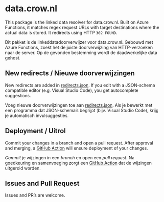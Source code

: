 # data.crow.nl

This package is the linked data resolver for data.crow.nl.
Built on Azure Functions, it matches regex request URLs with target destinations where the actual data is stored.
It redirects using HTTP `302 FOUND`.

Dit pakket is de linkeddatadoorverwijzer voor data.crow.nl.
Gebouwd met Azure Functions, zoekt het de juiste doorverwijzing van HTTP-verzoeken naar de server.
Op de gevonden bestemming wordt de daadwerkelijke data gehost.

## New redirects / Nieuwe doorverwijzingen

New redirects are added in [redirects.json].
If you edit with a JSON-schema compatible editor (e.g. Visual Studio Code), you get autocomplete suggestions.

Voeg nieuwe doorverwijzingen toe aan [redirects.json].
Als je bewerkt met een programma dat JSON-schema’s begrijpt (bijv. Visual Studio Code), krijg je automatisch invulsuggesties.

[redirects.json]: data/redirects.json

## Deployment / Uitrol

Commit your changes in a branch and open a pull request. 
After approval and merging, a [GitHub Action] will ensure deployment of your changes.

*Commit* je wijzingen in een *branch* en open een *pull request*.
Na goedkeuring en samenvoeging zorgt een [GitHub Action] dat de wijzingen uitgerold worden.

[GitHub Action]: .github/workflows/deploy.yaml

## Issues and Pull Request

Issues and PR’s are welcome.
